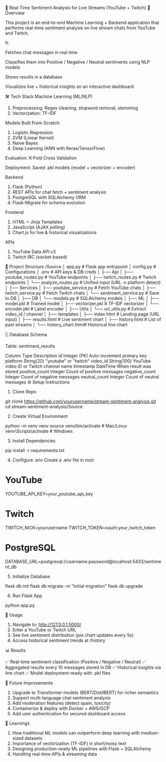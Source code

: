🎥 Real-Time Sentiment Analysis for Live Streams (YouTube + Twitch)
📌 Overview

This project is an end-to-end Machine Learning + Backend application that performs real-time sentiment analysis on live stream chats from YouTube and Twitch.

It:

Fetches chat messages in real time

Classifies them into Positive / Negative / Neutral sentiments using NLP models

Stores results in a database

Visualizes live + historical insights on an interactive dashboard

🛠️ Tech Stack
Machine Learning (ML/NLP)

  1. Preprocessing: Regex cleaning, stopword removal, stemming
  2. Vectorization: TF-IDF

Models Built From Scratch:

  1. Logistic Regression
  2. SVM (Linear Kernel)
  3. Naive Bayes
  4. Deep Learning (ANN with Keras/TensorFlow)

Evaluation: K-Fold Cross Validation

Deployment: Saved .pkl models (model + vectorizer + encoder)

Backend

  1. Flask (Python)
  2. REST APIs for chat fetch + sentiment analysis
  3. PostgreSQL with SQLAlchemy ORM
  4. Flask-Migrate for schema evolution

Frontend

  1. HTML + Jinja Templates
  2. JavaScript (AJAX polling)
  3. Chart.js for live & historical visualizations

APIs

  1. YouTube Data API v3
  2. Twitch IRC (socket-based)

📂 Project Structure
/Source
│   app.py                # Flask app entrypoint
│   config.py             # Configurations
│   .env                  # API keys & DB creds
│
├── Api
│   ├── youtube_routes.py # YouTube endpoints
│   ├── twitch_routes.py  # Twitch endpoints
│   └── analyze_routes.py # Unified input (URL → platform detect)
│
├── Services
│   ├── youtube_service.py   # Fetch YouTube chats
│   ├── twitch_service.py    # Fetch Twitch chats
│   └── sentiment_service.py # Save to DB
│
├── DB
│   └── models.py         # SQLAlchemy models
│
├── ML
│   ├── model.pkl         # Trained model
│   ├── vectorizer.pkl    # TF-IDF vectorizer
│   └── encoder.pkl       # Label encoder
│
├── Utils
│   └── url_utils.py      # Extract video_id / channel
│
├── templates
│   ├── index.html        # Landing page (URL input)
│   ├── results.html      # Live sentiment chart
│   ├── history.html      # List of past streams
│   └── history_chart.html# Historical line chart

🗄️ Database Schema

Table: sentiment_results

Column	Type	Description
id	Integer (PK)	Auto-increment primary key
platform	String(20)	"youtube" or "twitch"
video_id	String(100)	YouTube video ID or Twitch channel name
timestamp	DateTime	When result was stored
positive_count	Integer	Count of positive messages
negative_count	Integer	Count of negative messages
neutral_count	Integer	Count of neutral messages
⚙️ Setup Instructions

1. Clone Repo

  git clone https://github.com/yourusername/stream-sentiment-analysis.git
  cd stream-sentiment-analysis/Source


2. Create Virtual Environment

  python -m venv venv
  source venv/bin/activate   # Mac/Linux
  venv\Scripts\activate      # Windows


3. Install Dependencies

  pip install -r requirements.txt


4. Configure .env
  Create a .env file in root:

  # YouTube
  YOUTUBE_API_KEY=your_youtube_api_key
  
  # Twitch
  TWITCH_NICK=yourusername
  TWITCH_TOKEN=oauth:your_twitch_token
  
  # PostgreSQL
  DATABASE_URL=postgresql://username:password@localhost:5432/sentiment_db


5. Initialize Database

  flask db init
  flask db migrate -m "Initial migration"
  flask db upgrade


6. Run Flask App

  python app.py

🎯 Usage

  1. Navigate to: http://127.0.0.1:5000/  
  2. Enter a YouTube or Twitch URL
  3. See live sentiment distribution (pie chart updates every 5s)
  4. Access historical sentiment trends at /history

📊 Results

  ✅ Real-time sentiment classification (Positive / Negative / Neutral)
  ✅ Aggregated results every 10 messages stored in DB
  ✅ Historical insights via line chart
  ✅ Model deployment-ready with .pkl files

🚧 Future Improvements

  1. Upgrade to Transformer models (BERT/DistilBERT) for richer semantics
  2. Support multi-language chat sentiment analysis
  3. Add moderation features (detect spam, toxicity)
  4. Containerize & deploy with Docker + AWS/GCP
  5. Add user authentication for secured dashboard access

📌 Learnings

  1. How traditional ML models can outperform deep learning with medium-sized datasets
  2. Importance of vectorization (TF-IDF) in short/noisy text
  3. Designing production-ready ML pipelines with Flask + SQLAlchemy
  4. Handling real-time APIs & streaming data
